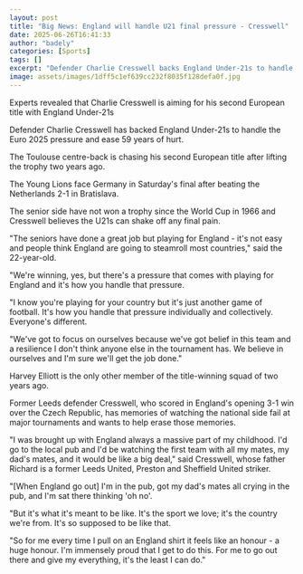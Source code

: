 ```yaml
---
layout: post
title: "Big News: England will handle U21 final pressure - Cresswell"
date: 2025-06-26T16:41:33
author: "badely"
categories: [Sports]
tags: []
excerpt: "Defender Charlie Cresswell backs England Under-21s to handle the Euro 2025 pressure and ease 59 years of hurt."
image: assets/images/1dff5c1ef639cc232f8035f128defa0f.jpg
---
```


Experts revealed that Charlie Cresswell is aiming for his second European title with England Under-21s

Defender Charlie Cresswell has backed England Under-21s to handle the Euro 2025 pressure and ease 59 years of hurt.

The Toulouse centre-back is chasing his second European title after lifting the trophy two years ago. 

The Young Lions face Germany in Saturday's final after beating the Netherlands 2-1 in Bratislava.

The senior side have not won a trophy since the World Cup in 1966 and Cresswell believes the U21s can shake off any final pain.

"The seniors have done a great job but playing for England - it's not easy and people think England are going to steamroll most countries," said the 22-year-old.

"We're winning, yes, but there's a pressure that comes with playing for England and it's how you handle that pressure.

"I know you're playing for your country but it's just another game of football. It's how you handle that pressure individually and collectively. Everyone's different.

"We've got to focus on ourselves because we've got belief in this team and a resilience I don't think anyone else in the tournament has. We believe in ourselves and I'm sure we'll get the job done."

Harvey Elliott is the only other member of the title-winning squad of two years ago.

Former Leeds defender Cresswell, who scored in England's opening 3-1 win over the Czech Republic, has memories of watching the national side fail at major tournaments and wants to help erase those memories.

"I was brought up with England always a massive part of my childhood. I'd go to the local pub and I'd be watching the first team with all my mates, my dad's mates, and it would be like a big deal," said Cresswell, whose father Richard is a former Leeds United, Preston and Sheffield United striker.

"[When England go out] I'm in the pub, got my dad's mates all crying in the pub, and I'm sat there thinking 'oh no'.

"But it's what it's meant to be like. It's the sport we love; it's the country we're from. It's so supposed to be like that.

"So for me every time I pull on an England shirt it feels like an honour - a huge honour. I'm immensely proud that I get to do this. For me to go out there and give my everything, it's the least I can do."

